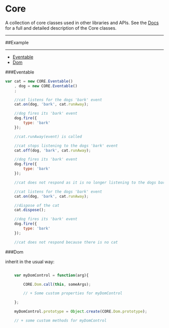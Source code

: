 Core
=====

A collection of core classes used in other libraries and APIs. See the [Docs]() for a full and detailed description
of the Core classes.

---

##Example

---

* [Eventable](#eventable)
* [Dom](#dom)

###Eventable

```javascript
var cat = new CORE.Eventable()
	, dog = new CORE.Eventable()
	;

	//cat listens for the dogs 'bark' event
	cat.on(dog, 'bark', cat.runAway);

	//dog fires its 'bark' event
	dog.fire({
		type: 'bark'
	});

	//cat.runAway(event) is called

	//cat stops listening to the dogs 'bark' event
	cat.off(dog, 'bark', cat.runAway);

	//dog fires its 'bark' event
	dog.fire({
		type: 'bark'
	});

	//cat does not respond as it is no longer listening to the dogs bark event.

	//cat listens for the dogs 'bark' event
    cat.on(dog, 'bark', cat.runAway);

    //dispose of the cat
    cat.dispose();

    //dog fires its 'bark' event
    dog.fire({
    	type: 'bark'
    });

    //cat does not respond because there is no cat

```

###Dom

inherit in the usual way:

```Javascript

	var myDomControl = function(arg){

		CORE.Dom.call(this, someArgs);

		// + Some custom properties for myDomControl

	};

	myDomControl.prototype = Object.create(CORE.Dom.prototype);

	// + some custom methods for myDomControl

```



